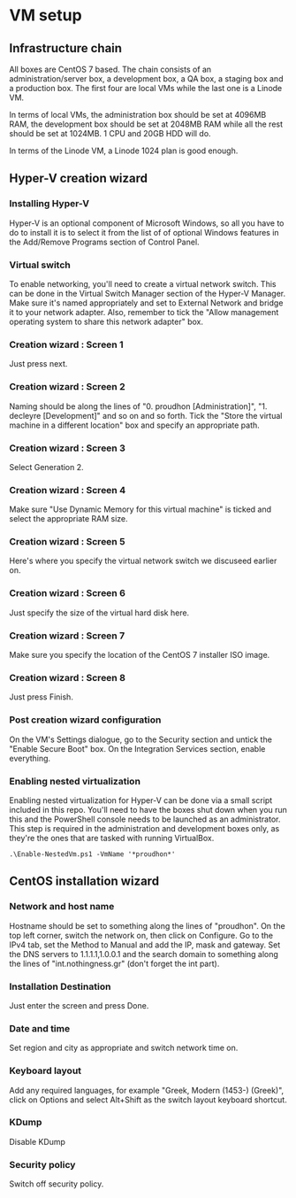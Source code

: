 # VM setup

## Infrastructure chain

All boxes are CentOS 7 based. The chain consists of an administration/server box, a development box, a QA box, a staging box and a production box. The first four are local VMs while the last one is a Linode VM.

In terms of local VMs, the administration box should be set at 4096MB RAM, the development box should be set at 2048MB RAM while all the rest should be set at 1024MB. 1 CPU and 20GB HDD will do.

In terms of the Linode VM, a Linode 1024 plan is good enough.

## Hyper-V creation wizard

### Installing Hyper-V

Hyper-V is an optional component of Microsoft Windows, so all you have to do to install it is to select it from the list of of optional Windows features in the Add/Remove Programs section of Control Panel.

### Virtual switch

To enable networking, you'll need to create a virtual network switch. This can be done in the Virtual Switch Manager section of the Hyper-V Manager. Make sure it's named appropriately and set to External Network and bridge it to your network adapter. Also, remember to tick the "Allow management operating system to share this network adapter" box.

### Creation wizard : Screen 1

Just press next.

### Creation wizard : Screen 2

Naming should be along the lines of "0. proudhon [Administration]", "1. decleyre [Development]" and so on and so forth. Tick the "Store the virtual machine in a different location" box and specify an appropriate path.

### Creation wizard : Screen 3

Select Generation 2.

### Creation wizard : Screen 4

Make sure "Use Dynamic Memory for this virtual machine" is ticked and select the appropriate RAM size.

### Creation wizard : Screen 5

Here's where you specify the virtual network switch we discuseed earlier on.

### Creation wizard : Screen 6

Just specify the size of the virtual hard disk here.

### Creation wizard : Screen 7

Make sure you specify the location of the CentOS 7 installer ISO image.

### Creation wizard : Screen 8

Just press Finish.

### Post creation wizard configuration

On the VM's Settings dialogue, go to the Security section and untick the "Enable Secure Boot" box. On the Integration Services section, enable everything.

### Enabling nested virtualization

Enabling nested virtualization for Hyper-V can be done via a small script included in this repo. You'll need to have the boxes shut down when you run this and the PowerShell console needs to be launched as an administrator. This step is required in the administration and development boxes only, as they're the ones that are tasked with running VirtualBox.

```pwsh
.\Enable-NestedVm.ps1 -VmName '*proudhon*'
```

## CentOS installation wizard

### Network and host name

Hostname should be set to something along the lines of "proudhon". On the top left corner, switch the network on, then click on Configure. Go to the IPv4 tab, set the Method to Manual and add the IP, mask and gateway. Set the DNS servers to 1.1.1.1,1.0.0.1 and the search domain to something along the lines of "int.nothingness.gr" (don't forget the int part).

### Installation Destination

Just enter the screen and press Done.

### Date and time

Set region and city as appropriate and switch network time on.

### Keyboard layout

Add any required languages, for example "Greek, Modern (1453-) (Greek)", click on Options and select Alt+Shift as the switch layout keyboard shortcut.

### KDump

Disable KDump

### Security policy

Switch off security policy.
